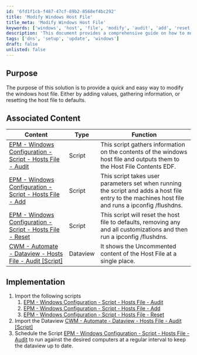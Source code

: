 ```yaml
---
id: '6fd1f1cb-f487-47cf-89b2-8568ef4bc292'
title: 'Modify Windows Host File'
title_meta: 'Modify Windows Host File'
keywords: ['windows', 'host', 'file', 'modify', 'audit', 'add', 'reset', 'dns']
description: 'This document provides a comprehensive guide on how to modify the Windows host file, including adding entries, gathering information, and resetting it to default settings. It outlines associated scripts for auditing, adding, and resetting host file entries, as well as implementation steps to ensure regular updates.'
tags: ['dns', 'setup', 'update', 'windows']
draft: false
unlisted: false
---
```

## Purpose

The purpose of this solution is to provide a quick and easy way to modify the windows host file. Either by adding values, gathering information, or resetting the host file to defaults.

## Associated Content

| Content                                                                                      | Type    | Function                                                                                                                      |
|----------------------------------------------------------------------------------------------|---------|-------------------------------------------------------------------------------------------------------------------------------|
| [EPM - Windows Configuration - Script - Hosts File - Audit](<../cwa/scripts/Hosts File - Audit.md>) | Script  | This script gathers information on the contents of the windows host file and outputs them to the Host File Contents EDF.     |
| [EPM - Windows Configuration - Script - Hosts File - Add](<../cwa/scripts/Hosts File - Add.md>)   | Script  | This script takes user parameters set when running the script and adds a host file entry to the machines host file and runs a ipconfig /flushdns. |
| [EPM - Windows Configuration - Script - Hosts File - Reset](<../cwa/scripts/Hosts File - Reset.md>)  | Script  | This script will reset the host file to defaults, removing any and all customizations and then run a ipconfig /flushdns.    |
| [CWM - Automate - Dataview - Hosts File - Audit [Script]](<../cwa/dataviews/Hosts File - Audit Script.md>)   | Dataview| It shows the Uncommented content of the Host File at a single place.                                                          |

## Implementation

1. Import the following scripts
   1. [EPM - Windows Configuration - Script - Hosts File - Audit](<../cwa/scripts/Hosts File - Audit.md>)  
   2. [EPM - Windows Configuration - Script - Hosts File - Add](<../cwa/scripts/Hosts File - Add.md>)  
   3. [EPM - Windows Configuration - Script - Hosts File - Reset](<../cwa/scripts/Hosts File - Reset.md>)  
2. Import the Dataview [CWM - Automate - Dataview - Hosts File - Audit [Script]](<../cwa/dataviews/Hosts File - Audit Script.md>)  
3. Schedule the Script [EPM - Windows Configuration - Script - Hosts File - Audit](<../cwa/scripts/Hosts File - Audit.md>) to run against the desired computers at a regular interval to keep the dataview up to date.














